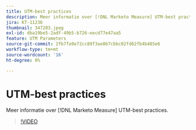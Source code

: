 ```yaml
---
title: UTM-best practices
description: Meer informatie over [!DNL Marketo Measure] UTM-best practices.
jira: KT-11236
thumbnail: 347203.jpeg
exl-id: dba19be5-2adf-49b5-b726-eecd77e47aa5
feature: UTM Parameters
source-git-commit: 2fb7fa9e72cc89f3ae867cbbc02fd62fb4b485e6
workflow-type: tm+mt
source-wordcount: '16'
ht-degree: 0%

---
```


# UTM-best practices

Meer informatie over [!DNL Marketo Measure] UTM-best practices.

>[!VIDEO](https://video.tv.adobe.com/v/347203/?quality=12&learn=on)
